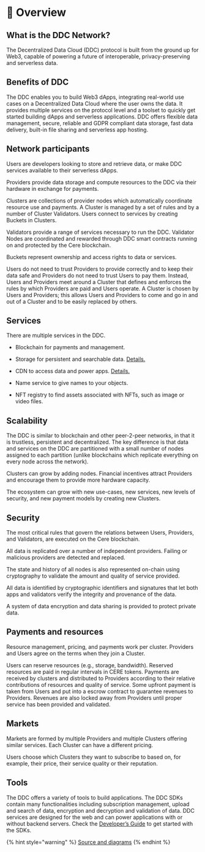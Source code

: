 # 📖 Overview

## What is the DDC Network?

The Decentralized Data Cloud (DDC) protocol is built from the ground up for Web3, capable of powering a future of interoperable, privacy-preserving and serverless data.

## Benefits of DDC

The DDC enables you to build Web3 dApps, integrating real-world use cases on a Decentralized Data Cloud where the user owns the data. It provides multiple services on the protocol level and a toolset to quickly get started building dApps and serverless applications. DDC offers flexible data management, secure, reliable and GDPR compliant data storage, fast data delivery, built-in file sharing and serverless app hosting. 

## Network participants

Users are developers looking to store and retrieve data, or make DDC services available to their serverless dApps.

Providers provide data storage and compute resources to the DDC via their hardware in exchange for payments.

Clusters are collections of provider nodes which automatically coordinate resource use and payments. A Cluster is managed by a set of rules and by a number of Cluster Validators. Users connect to services by creating Buckets in Clusters.

Validators provide a range of services necessary to run the DDC. Validator Nodes are coordinated and rewarded through DDC smart contracts running on and protected by the Cere blockchain.

Buckets represent ownership and access rights to data or services.

Users do not need to trust Providers to provide correctly and to keep their data safe and Providers do not need to trust Users to pay them. Instead, Users and Providers meet around a Cluster that defines and enforces the rules by which Providers are paid and Users operate. A Cluster is chosen by Users and Providers; this allows Users and Providers to come and go in and out of a Cluster and to be easily replaced by others.


## Services

There are multiple services in the DDC.

- Blockchain for payments and management.

- Storage for persistent and searchable data. [Details.](storage-nodes)

- CDN to access data and power apps. [Details.](cdn-nodes)

- Name service to give names to your objects.

- NFT registry to find assets associated with NFTs, such as image or video files.


## Scalability

The DDC is similar to blockchain and other peer-2-peer networks, in that it is trustless, persistent and decentralized. The key difference is that data and services on the DDC are partitioned with a small number of nodes assigned to each partition (unlike blockchains which replicate everything on every node across the network). 

Clusters can grow by adding nodes. Financial incentives attract Providers and encourage them to provide more hardware capacity.

The ecosystem can grow with new use-cases, new services, new levels of security, and new payment models by creating new Clusters.


## Security

The most critical rules that govern the relations between Users, Providers, and Validators, are executed on the Cere blockchain.

All data is replicated over a number of independent providers. Failing or malicious providers are detected and replaced.

The state and history of all nodes is also represented on-chain using cryptography to validate the amount and quality of service provided.

All data is identified by cryptographic identifiers and signatures that let both apps and validators verify the integrity and provenance of the data.

A system of data encryption and data sharing is provided to protect private data.


## Payments and resources

Resource management, pricing, and payments work per cluster.  Providers and Users agree on the terms when they join a Cluster.

Users can reserve resources (e.g., storage, bandwidth). Reserved resources are paid in regular intervals in CERE tokens. Payments are received by clusters and distributed to Providers according to their relative contributions of resources and quality of service. Some upfront payment is taken from Users and put into a escrow contract to guarantee revenues to Providers. Revenues are also locked away from Providers until proper service has been provided and validated.


## Markets

Markets are formed by multiple Providers and multiple Clusters offering similar services. Each Cluster can have a different pricing.

Users choose which Clusters they want to subscribe to based on, for example, their price, their service quality or their reputation.


## Tools

The DDC offers a variety of tools to build applications. The DDC SDKs contain many functionalities including subscription management, upload and search of data, encryption and decryption and validation of data. DDC services are designed for the web and can power applications with or without backend servers. Check the [Developer’s Guide](developer-guide) to get started with the SDKs.


{% hint style="warning" %}
[Source and diagrams](https://github.com/Cerebellum-Network/ddc-bucket-contract/blob/main/bucket/README.md)
{% endhint %}

